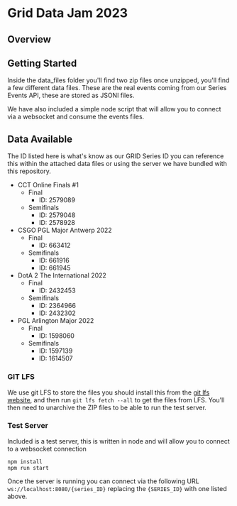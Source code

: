 # Grid Data Jam 2023

## Overview

## Getting Started
Inside the data_files folder you'll find two zip files once unzipped, you'll find a few different data files. These are the real events coming from our Series Events API, these are stored as JSONl files.

We have also included a simple node script that will allow you to connect via a websocket and consume the events files. 

## Data Available

The ID listed here is what's know as our GRID Series ID you can reference this within the attached data files or using the server we have bundled with this repository. 

-   CCT Online Finals #1
	-   Final 
		- ID: 2579089
	-   Semifinals
		- ID: 2579048
		- ID: 2578928
-   CSGO PGL Major Antwerp 2022
	-   Final 
		- ID: 663412
	-   Semifinals
		- ID: 661916
		- ID: 661945
-   DotA 2 The International 2022
	-   Final 
		- ID: 2432453
	-   Semifinals
		- ID: 2364966
		- ID: 2432302
-   PGL Arlington Major 2022
	-   Final 
		- ID: 1598060
	-   Semifinals
		- ID: 1597139
		- ID: 1614507

### GIT LFS
We use git LFS to store the files you should install this from the [git lfs website](https://git-lfs.com/), and then run `git lfs fetch --all` to get the files from LFS. You'll then need to unarchive the ZIP files to be able to run the test server. 

### Test Server
Included is a test server, this is written in node and will allow you to connect to a websocket connection 

```
npm install
npm run start
```

Once the server is running you can connect via the following URL `ws://localhost:8080/{series_ID}` replacing the `{SERIES_ID}` with one listed above. 